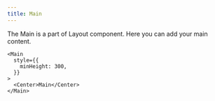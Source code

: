 ```yaml
---
title: Main
---
```


The Main is a part of Layout component. Here you can add your main content.

```tsx
<Main
  style={{
    minHeight: 300,
  }}
>
  <Center>Main</Center>
</Main>
```
